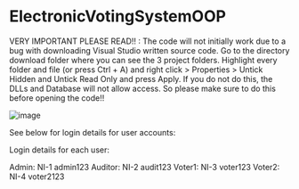 # ElectronicVotingSystemOOP
VERY IMPORTANT PLEASE READ!! : 
The code will not initially work due to a bug with downloading Visual Studio written source code.
Go to the directory download folder where you can see the 3 project folders.
Highlight every folder and file (or press Ctrl + A) and right click > Properties > Untick Hidden and Untick Read Only and press Apply.
If you do not do this, the DLLs and Database will not allow access. So please make sure to do this before opening the code!!


![image](https://user-images.githubusercontent.com/99662460/154301619-3802218f-aa69-440d-944b-cdfa7e18a370.png)



See below for login details for user accounts:

Login details for each user:

Admin: NI-1  admin123
Auditor: NI-2  audit123
Voter1: NI-3  voter123
Voter2: NI-4  voter2123
